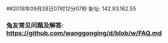 ##2018年09月28日07时12分07秒 新址: 142.93.162.55
### 兔友常见问题及解答: https://github.com/wanggonging/d/blob/w/FAQ.md
